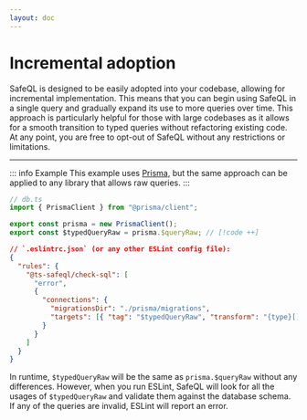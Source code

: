 ```yaml
---
layout: doc
---
```


# Incremental adoption

SafeQL is designed to be easily adopted into your codebase, allowing for incremental implementation. This means that you can begin using SafeQL in a single query and gradually expand its use to more queries over time. This approach is particularly helpful for those with large codebases as it allows for a smooth transition to typed queries without refactoring existing code. At any point, you are free to opt-out of SafeQL without any restrictions or limitations.

---

::: info Example
This example uses [Prisma](https://www.prisma.io/), but the same approach can be applied to any library that allows raw queries.
:::

```ts
// db.ts
import { PrismaClient } from "@prisma/client";

export const prisma = new PrismaClient();
export const $typedQueryRaw = prisma.$queryRaw; // [!code ++]
```

```json
// `.eslintrc.json` (or any other ESLint config file):
{
  "rules": {
    "@ts-safeql/check-sql": [
      "error",
      {
        "connections": {
          "migrationsDir": "./prisma/migrations",
          "targets": [{ "tag": "$typedQueryRaw", "transform": "{type}[]" }]
        }
      }
    ]
  }
}
```

In runtime, `$typedQueryRaw` will be the same as `prisma.$queryRaw` without any differences. However, when you run ESLint, SafeQL will look for all the usages of `$typedQueryRaw` and validate them against the database schema. If any of the queries are invalid, ESLint will report an error.
